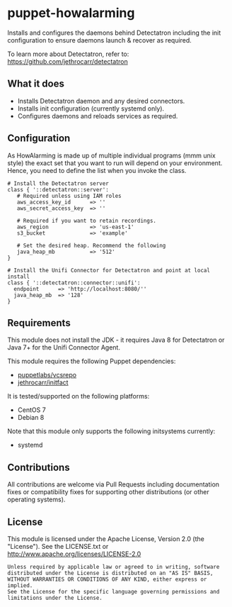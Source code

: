 # puppet-howalarming

Installs and configures the daemons behind Detectatron including the init
configuration to ensure daemons launch & recover as required.

To learn more about Detectatron, refer to:
https://github.com/jethrocarr/detectatron


## What it does

* Installs Detectatron daemon and any desired connectors.
* Installs init configuration (currently systemd only).
* Configures daemons and reloads services as required.


## Configuration

As HowAlarming is made up of multiple individual programs (mmm unix style) the
exact set that you want to run will depend on your environment. Hence, you
need to define the list when you invoke the class.

    # Install the Detectatron server
    class { '::detectatron::server':
       # Required unless using IAM roles
       aws_access_key_id      => ''
       aws_secret_access_key  => ''

       # Required if you want to retain recordings.
       aws_region             => 'us-east-1'
       s3_bucket              => 'example'

       # Set the desired heap. Recommend the following
       java_heap_mb           => '512'
    }

    # Install the Unifi Connector for Detectatron and point at local install
    class { '::detectatron::connector::unifi':
      endpoint      => 'http://localhost:8080/''
      java_heap_mb  => '128'
    }


## Requirements

This module does not install the JDK - it requires Java 8 for Detectatron or
Java 7+ for the Unifi Connector Agent.

This module requires the following Puppet dependencies:

* [puppetlabs/vcsrepo](https://forge.puppetlabs.com/puppetlabs/vcsrepo)
* [jethrocarr/initfact](https://forge.puppetlabs.com/jethrocarr/initfact)

It is tested/supported on the following platforms:

* CentOS 7
* Debian 8

Note that this module only supports the following initsystems currently:

* systemd


## Contributions

All contributions are welcome via Pull Requests including documentation fixes or
compatibility fixes for supporting other distributions (or other operating
systems).


## License

This module is licensed under the Apache License, Version 2.0 (the "License").
See the LICENSE.txt or http://www.apache.org/licenses/LICENSE-2.0

    Unless required by applicable law or agreed to in writing, software
    distributed under the License is distributed on an "AS IS" BASIS,
    WITHOUT WARRANTIES OR CONDITIONS OF ANY KIND, either express or implied.
    See the License for the specific language governing permissions and
    limitations under the License.
